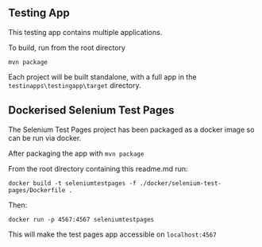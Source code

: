 ## Testing App

This testing app contains multiple applications.

To build, run from the root directory

```
mvn package
```

Each project will be built standalone, with a full app in the `testinapps\testingapp\target` directory.


## Dockerised Selenium Test Pages

The Selenium Test Pages project has been packaged as a docker image so can be run via docker.

After packaging the app with `mvn package`

From the root directory containing this readme.md run:

```
docker build -t seleniumtestpages -f ./docker/selenium-test-pages/Dockerfile .
```

Then:

```
docker run -p 4567:4567 seleniumtestpages
```

This will make the test pages app accessible on `localhost:4567`


